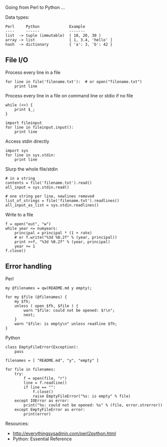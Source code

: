 Going from Perl to Python ...

Data types:

    Perl     Python             Example
    ----     ------             -------
    list  -> tuple (immutable)  ( 10, 20, 30 ) 
    array -> list               [ 1, 3.4, 'hello' ]
    hash  -> dictionary         { 'a': 3, 'b': 42 }

File I/O
--------

Process every line in a file
	
    for line in file('filename.txt'):  # or open("filename.txt")
        print line

Process every line in a file on command line or stdio if no file

    while (<>) { 
		print $_;
	}

	import fileinput
	for line in fileinput.input():
		print line

Access stdin directly

    import sys
    for line in sys.stdin:
        print line

Slurp the whole file/stdin

    # in a string
    contents = file('filename.txt').read()
    all_input = sys.stdin.read()

    # one string per line, newlines removed
    list_of_strings = file('filename.txt').readlines()
    all_input_as_list = sys.stdin.readlines()

Write to a file

    f = open("out", "w")
    while year <= numyears:
        principal = principal * (1 + rate)
        # or f.write("%3d %0.2f" % (year, principal))
        print >>f, "%3d %0.2f" % (year, principal)
        year += 1
    f.close()

Error handling
--------------

Perl

    my @filenames = qw(README.md y empty);

    for my $file (@filenames) {
        my $fh;
        unless ( open $fh, $file ) {
            warn "$file: could not be opened: $!\n";
            next;
        }
        warn "$file: is empty\n" unless readline $fh;
    }

Python

    class EmptyFileError(Exception):
        pass

    filenames = [ "README.md", "y", "empty" ]

    for file in filenames:
        try:
            f = open(file, "r")
            line = f.readline()
            if line == "":
                f.close()
                raise EmptyFileError("%s: is empty" % file)
        except IOError as error:
            print("%s: could not be opened: %s" % (file, error.strerror))
        except EmptyFileError as error:
            print(error)

Resources:

* http://everythingsysadmin.com/perl2python.html
* Python: Essential Reference
